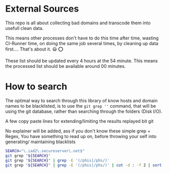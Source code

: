 # External Sources

This repo is all about collecting bad domains and transcode them into usefull
clean data.

This means other processes don't have to do this time after time, 
wasting CI-Runner time, on doing the same job several times, by cleaning up data 
first.... That's about it. :smiley: :o:

These list should be updated every 4 hours at the 54 minute. This means the 
processed list should be available around 00 minutes.

# How to search

The optimal way to search through this library of know hosts and domain names
to be blacklisted, is to use the `git grep ''` command, that will be using
the git database, rather than searching through the folders (Disk I/O).

A few copy paste lines for extending/limiting the results replayed bit git

No explainer will be added, ass if you don't know these simple grep + Regex,
You have something to read up on, before throwing your self into generating/
maintaining blacklists

```bash
SEARCH="\.iad2\.secureserver\.net$"
git grep "${SEARCH}"
git grep "${SEARCH}" | grep -E '(/phis|/phs/)'
git grep "${SEARCH}" | grep -E '(/phis|/phs/)' | cut -d : -f 2 | sort -u
```
